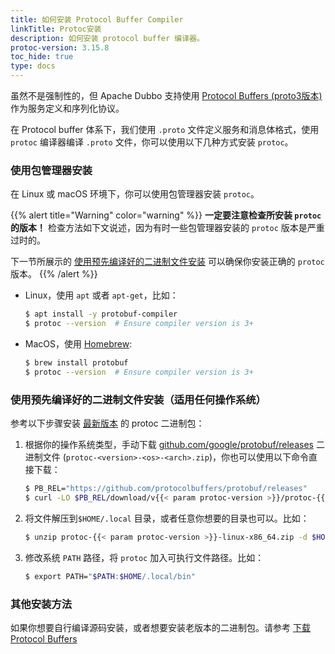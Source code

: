 ```yaml
---
title: 如何安装 Protocol Buffer Compiler
linkTitle: Protoc安装
description: 如何安装 protocol buffer 编译器。
protoc-version: 3.15.8
toc_hide: true
type: docs
---
```


虽然不是强制性的，但 Apache Dubbo 支持使用 [Protocol Buffers (proto3版本)](https://protobuf.dev/programming-guides/proto3) 作为服务定义和序列化协议。

在 Protocol buffer 体系下，我们使用 `.proto` 文件定义服务和消息体格式，使用 `protoc` 编译器编译 `.proto` 文件，你可以使用以下几种方式安装 `protoc`。

### 使用包管理器安装

在 Linux 或 macOS 环境下，你可以使用包管理器安装 `protoc`。

{{% alert title="Warning" color="warning" %}}
**一定要注意检查所安装 `protoc` 的版本！** 检查方法如下文说述，因为有时一些包管理器安装的 `protoc` 版本是严重过时的。

下一节所展示的 [使用预先编译好的二进制文件安装](#binary-install) 可以确保你安装正确的 `protoc` 版本。
{{% /alert %}}

- Linux，使用 `apt` 或者 `apt-get`，比如：

  ```sh
  $ apt install -y protobuf-compiler
  $ protoc --version  # Ensure compiler version is 3+
  ```

- MacOS，使用 [Homebrew](https://brew.sh):

  ```sh
  $ brew install protobuf
  $ protoc --version  # Ensure compiler version is 3+
  ```

<a name="binary-install"></a>

### 使用预先编译好的二进制文件安装（适用任何操作系统）

参考以下步骤安装 [最新版本](https://protobuf.dev/downloads#release-packages) 的 protoc 二进制包：

 1. 根据你的操作系统类型，手动下载 [github.com/google/protobuf/releases](https://github.com/google/protobuf/releases) 二进制文件
    (`protoc-<version>-<os>-<arch>.zip`)，你也可以使用以下命令直接下载：

    ```sh
    $ PB_REL="https://github.com/protocolbuffers/protobuf/releases"
    $ curl -LO $PB_REL/download/v{{< param protoc-version >}}/protoc-{{< param protoc-version >}}-linux-x86_64.zip
    ```

 2. 将文件解压到`$HOME/.local` 目录，或者任意你想要的目录也可以。比如：

    ```sh
    $ unzip protoc-{{< param protoc-version >}}-linux-x86_64.zip -d $HOME/.local
    ```

 3. 修改系统 `PATH` 路径，将 `protoc` 加入可执行文件路径。比如：

    ```sh
    $ export PATH="$PATH:$HOME/.local/bin"
    ```

### 其他安装方法

如果你想要自行编译源码安装，或者想要安装老版本的二进制包。请参考 [下载 Protocol Buffers](https://protobuf.dev/downloads)

[download]: https://protobuf.dev/downloads
[github.com/google/protobuf/releases]: https://github.com/google/protobuf/releases
[Homebrew]: https://brew.sh
[latest release]: https://protobuf.dev/downloads#release-packages
[pb]: https://developers.google.com/protocol-buffers
[proto3]: https://protobuf.dev/programming-guides/proto3
